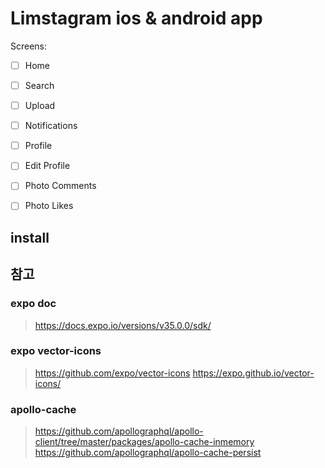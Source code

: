# Limstagram ios & android app

Screens: 
- [ ] Home
- [ ] Search
- [ ] Upload
- [ ] Notifications
- [ ] Profile
- [ ] Edit Profile
- [ ] Photo Comments
- [ ] Photo Likes


## install

## 참고

### expo doc
> https://docs.expo.io/versions/v35.0.0/sdk/

### expo vector-icons
> https://github.com/expo/vector-icons
> https://expo.github.io/vector-icons/


### apollo-cache
> https://github.com/apollographql/apollo-client/tree/master/packages/apollo-cache-inmemory
> https://github.com/apollographql/apollo-cache-persist

